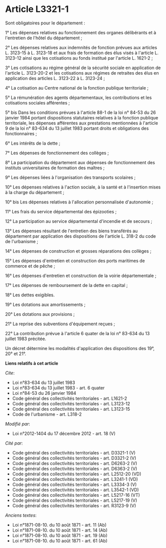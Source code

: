 # Article L3321-1

Sont obligatoires pour le département : 

1° Les dépenses relatives au fonctionnement des organes délibérants et à l'entretien de l'hôtel du département ; 

2° Les dépenses relatives aux indemnités de fonction prévues aux articles L. 3123-15 à L. 3123-18 et aux frais de formation
des élus visés à l'article L. 3123-12 ainsi que les cotisations au fonds institué par l'article L. 1621-2 ; 

3° Les cotisations au régime général de la sécurité sociale en application de l'article L. 3123-20-2 et les cotisations aux
régimes de retraites des élus en application des articles L. 3123-22 à L. 3123-24 ; 

4° La cotisation au Centre national de la fonction publique territoriale ; 

5° La rémunération des agents départementaux, les contributions et les cotisations sociales afférentes ; 

5° bis Dans les conditions prévues à l'article 88-1 de la loi n° 84-53 du 26 janvier 1984 portant dispositions statutaires
relatives à la fonction publique territoriale, les dépenses afférentes aux prestations mentionnées à l'article 9 de la loi n°
83-634 du 13 juillet 1983 portant droits et obligations des fonctionnaires ; 

6° Les intérêts de la dette ; 

7° Les dépenses de fonctionnement des collèges ; 

8° La participation du département aux dépenses de fonctionnement des instituts universitaires de formation des maîtres ; 

9° Les dépenses liées à l'organisation des transports scolaires ; 

10° Les dépenses relatives à l'action sociale, à la santé et à l'insertion mises à la charge du département ; 

10° bis Les dépenses relatives à l'allocation personnalisée d'autonomie ; 

11° Les frais du service départemental des épizooties ; 

12° La participation au service départemental d'incendie et de secours ; 

13° Les dépenses résultant de l'entretien des biens transférés au département par application des dispositions de l'article
L. 318-2 du code de l'urbanisme ; 

14° Les dépenses de construction et grosses réparations des collèges ; 

15° Les dépenses d'entretien et construction des ports maritimes de commerce et de pêche ; 

16° Les dépenses d'entretien et construction de la voirie départementale ; 

17° Les dépenses de remboursement de la dette en capital ; 

18° Les dettes exigibles. 

19° Les dotations aux amortissements ; 

20° Les dotations aux provisions ; 

21° La reprise des subventions d'équipement reçues ; 

22° La contribution prévue à l'article 6 quater de la loi n° 83-634 du 13 juillet 1983 précitée. 

Un décret détermine les modalités d'application des dispositions des 19°, 20° et 21°.

**Liens relatifs à cet article**

_Cite_:

  - Loi n°83-634 du 13 juillet 1983
  - Loi n°83-634 du 13 juillet 1983 - art. 6 quater
  - Loi n°84-53 du 26 janvier 1984
  - Code général des collectivités territoriales - art. L1621-2
  - Code général des collectivités territoriales - art. L3123-12
  - Code général des collectivités territoriales - art. L3123-15
  - Code de l'urbanisme - art. L318-2

_Modifié par_:

  - Loi n°2012-1404 du 17 décembre 2012 - art. 18 (V)

_Cité par_:

  - Code général des collectivités territoriales - art. D3321-1 (V)
  - Code général des collectivités territoriales - art. D3321-2 (V)
  - Code général des collectivités territoriales - art. D6263-2 (V)
  - Code général des collectivités territoriales - art. D6363-2 (V)
  - Code général des collectivités territoriales - art. L2512-20 (VD)
  - Code général des collectivités territoriales - art. L3241-1 (VD)
  - Code général des collectivités territoriales - art. L3334-3 (V)
  - Code général des collectivités territoriales - art. L3542-1 (VD)
  - Code général des collectivités territoriales - art. L5217-16 (VT)
  - Code général des collectivités territoriales - art. L5217-19 (V)
  - Code général des collectivités territoriales - art. R3123-9 (V)

_Anciens textes_:

  - Loi n°1871-08-10. du 10 août 1871 - art. 11 (Ab)
  - Loi n°1871-08-10. du 10 août 1871 - art. 14 (Ab)
  - Loi n°1871-08-10. du 10 août 1871 - art. 19 (Ab)
  - Loi n°1871-08-10. du 10 août 1871 - art. 61 (Ab)
